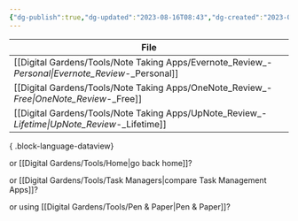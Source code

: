 ```yaml
---
{"dg-publish":true,"dg-updated":"2023-08-16T08:43","dg-created":"2023-08-04T10:07","title":"Note Taking Apps","dg-permalink":"note-taking-apps","dg-path":"Note Taking Apps.md","permalink":"/note-taking-apps/","dgPassFrontmatter":true,"created":"2023-08-04T10:07","updated":"2023-08-16T08:43"}
---
```



| File                                                                                                 |
| ---------------------------------------------------------------------------------------------------- |
| [[Digital Gardens/Tools/Note Taking Apps/Evernote_Review_-_Personal\|Evernote_Review_-_Personal]] |
| [[Digital Gardens/Tools/Note Taking Apps/OneNote_Review_-_Free\|OneNote_Review_-_Free]]           |
| [[Digital Gardens/Tools/Note Taking Apps/UpNote_Review_-_Lifetime\|UpNote_Review_-_Lifetime]]     |

{ .block-language-dataview}

or [[Digital Gardens/Tools/Home\|go back home]]?

or [[Digital Gardens/Tools/Task Managers\|compare Task Management Apps]]?

or using [[Digital Gardens/Tools/Pen & Paper\|Pen & Paper]]? 